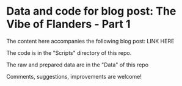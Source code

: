# Data and code for blog post: The Vibe of Flanders - Part 1

The content here accompanies the following blog post:
LINK HERE

The code is in the "Scripts" directory of this repo.

The raw and prepared data are in the "Data" of this repo

Comments, suggestions, improvements are welcome!
